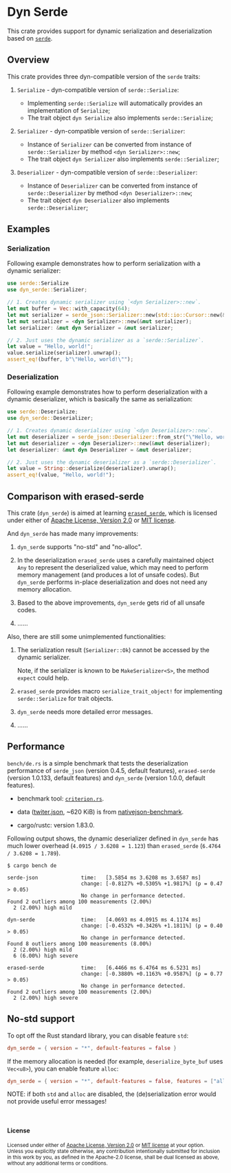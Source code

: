 # Dyn Serde

This crate provides support for dynamic serialization and deserialization based on [`serde`].

[`serde`]: https://serde.rs/

## Overview

This crate provides three dyn-compatible version of the `serde` traits:

1. `Serialize` - dyn-compatible version of `serde::Serialize`:

   - Implementing `serde::Serialize` will automatically provides an implementation of `Serialize`;
   - The trait object `dyn Serialize` also implements `serde::Serialize`;

1. `Serializer` - dyn-compatible version of `serde::Serializer`:

   - Instance of `Serializer` can be converted from instance of `serde::Serializer` by method `<dyn Serializer>::new`;
   - The trait object `dyn Serializer` also implements `serde::Serializer`;

1. `Deserializer` - dyn-compatible version of `serde::Deserializer`:

   - Instance of `Deserializer` can be converted from instance of `serde::Deserializer` by method `<dyn Deserializer>::new`;
   - The trait object `dyn Deserializer` also implements `serde::Deserializer`;

## Examples

### Serialization

Following example demonstrates how to perform serialization with a dynamic serializer:

```rust
use serde::Serialize
use dyn_serde::Serializer;

// 1. Creates dynamic serializer using `<dyn Serializer>::new`.
let mut buffer = Vec::with_capacity(64);
let mut serializer = serde_json::Serializer::new(std::io::Cursor::new(&mut buffer));
let mut serializer = <dyn Serializer>::new(&mut serializer);
let serializer: &mut dyn Serializer = &mut serializer;

// 2. Just uses the dynamic serializer as a `serde::Serializer`.
let value = "Hello, world!";
value.serialize(serializer).unwrap();
assert_eq!(buffer, b"\"Hello, world!\"");
```

### Deserialization

Following example demonstrates how to perform deserialization with a dynamic deserializer, which is basically the same as serialization:

```rust
use serde::Deserialize;
use dyn_serde::Deserializer;

// 1. Creates dynamic deserializer using `<dyn Deserializer>::new`.
let mut deserializer = serde_json::Deserializer::from_str("\"Hello, world!\"");
let mut deserializer = <dyn Deserializer>::new(&mut deserializer);
let deserializer: &mut dyn Deserializer = &mut deserializer;

// 2. Just uses the dynamic deserializer as a `serde::Deserializer`.
let value = String::deserialize(deserializer).unwrap();
assert_eq!(value, "Hello, world!");
```

## Comparison with erased-serde

This crate (`dyn_serde`) is aimed at learning [`erased_serde`], which is licensed under either of <a href="LICENSE-APACHE">Apache License, Version 2.0</a> or <a href="LICENSE-MIT">MIT license</a>.

And `dyn_serde` has made many improvements:

1. `dyn_serde` supports "no-std" and "no-alloc".

1. In the deserialization `erased_serde` uses a carefully maintained object `Any` to represent the deserialized value, which may need to perform memory management (and produces a lot of unsafe codes). But `dyn_serde` performs in-place deserialization and does not need any memory allocation.

1. Based to the above improvements, `dyn_serde` gets rid of all unsafe codes.

1. &hellip;&hellip;

Also, there are still some unimplemented functionalities:

1. The serialization result (`Serializer::Ok`) cannot be accessed by the dynamic serializer.

   Note, if the serializer is known to be `MakeSerializer<S>`, the method `expect` could help.

2. `erased_serde` provides macro `serialize_trait_object!` for implementing `serde::Serialize` for trait objects.

3. `dyn_serde` needs more detailed error messages.

4. &hellip;&hellip;

[`erased_serde`]: https://github.com/dtolnay/erased-serde/

## Performance

`bench/de.rs` is a simple benchmark that tests the deserialization performance of `serde_json` (version 0.4.5, default features), `erased-serde` (version 1.0.133, default features) and `dyn_serde` (version 1.0.0, default features).

- benchmark tool: [`criterion.rs`].

- data ([twiter.json], ~620 KiB) is from [nativejson-benchmark].

- cargo/rustc: version 1.83.0.

Following output shows, the dynamic deserializer defined in `dyn_serde` has much lower overhead (`4.0915 / 3.6208 = 1.123`) than `erased_serde` (`6.4764 / 3.6208 = 1.789`).

```text
$ cargo bench de

serde-json              time:   [3.5854 ms 3.6208 ms 3.6587 ms]
                        change: [-0.8127% +0.5305% +1.9817%] (p = 0.47 > 0.05)
                        No change in performance detected.
Found 2 outliers among 100 measurements (2.00%)
  2 (2.00%) high mild

dyn-serde               time:   [4.0693 ms 4.0915 ms 4.1174 ms]
                        change: [-0.4532% +0.3426% +1.1811%] (p = 0.40 > 0.05)
                        No change in performance detected.
Found 8 outliers among 100 measurements (8.00%)
  2 (2.00%) high mild
  6 (6.00%) high severe

erased-serde            time:   [6.4466 ms 6.4764 ms 6.5231 ms]
                        change: [-0.3880% +0.1163% +0.9587%] (p = 0.77 > 0.05)
                        No change in performance detected.
Found 2 outliers among 100 measurements (2.00%)
  2 (2.00%) high severe
```

[`criterion.rs`]: https://github.com/bheisler/criterion.rs
[twiter.json]: https://github.com/miloyip/nativejson-benchmark/blob/master/data/twitter.json
[nativejson-benchmark]: https://github.com/miloyip/nativejson-benchmark

## No-std support

To opt off the Rust standard library, you can disable feature `std`:

```toml
dyn_serde = { version = "*", default-features = false }
```

If the memory allocation is needed (for example, `deserialize_byte_buf` uses `Vec<u8>`), you can enable feature `alloc`:

```toml
dyn_serde = { version = "*", default-features = false, features = ["alloc"] }
```

NOTE: if both `std` and `alloc` are disabled, the (de)serialization error would not provide useful error messages!

<br>

#### License

<sup>
Licensed under either of <a href="LICENSE-APACHE">Apache License, Version 2.0</a> or <a href="LICENSE-MIT">MIT license</a> at your option.
</sup>

<br>

<sub>
Unless you explicitly state otherwise, any contribution intentionally submitted for inclusion in this work by you, as defined in the Apache-2.0 license, shall be dual licensed as above, without any additional terms or conditions.
</sub>
